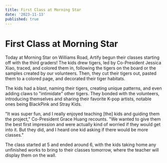 ```yaml
---
title: First Class at Morning Star
date: '2023-11-13'
published: true
---
```


# First Class at Morning Star

Today at Morning Star on Williams Road, Artify begun their classes starting off with the third graders! The kids drew tigers, led by Co-President Jessica Xiao, traced, and colored them in, following the tigers on the board or the samples created by our volunteers. Then, they cut their tigers out, pasted them to a colored page, and decorated their tiger habitats.

The kids had a blast, naming their tigers, creating unique patterns, and even adding claws to "intimidate" other tigers. They bonded with the volunteers, introducing themselves and sharing their favorite K-pop artists, notable ones being BlackPink and Stray Kids.

"It was super fun, and I really enjoyed teaching [the] kids and guiding them the project," Co-President Grace Huang recounts. "We wanted to give them the best first impression and were actually kind of worried if they would get into it. But they did, and I heard one kid asking if there would be more classes."

The class started at 5 and ended around 6, with the kids taking home any unfinished works to bring to their classes tomorrow, where the teacher will display them on the wall.
